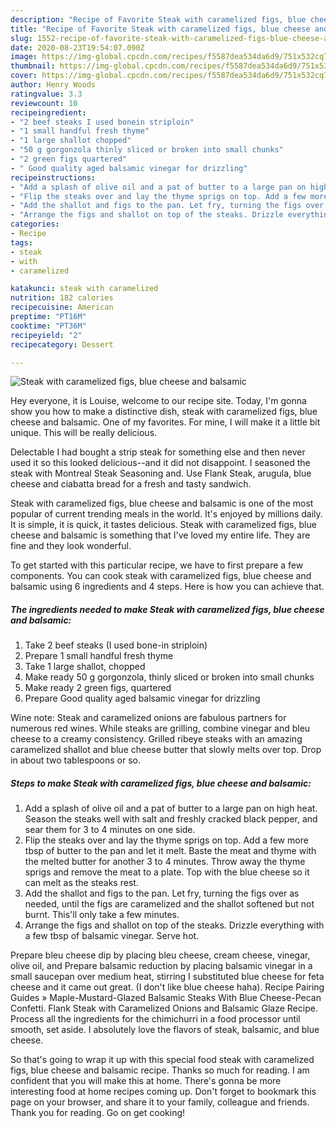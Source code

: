 ```yaml
---
description: "Recipe of Favorite Steak with caramelized figs, blue cheese and balsamic"
title: "Recipe of Favorite Steak with caramelized figs, blue cheese and balsamic"
slug: 1552-recipe-of-favorite-steak-with-caramelized-figs-blue-cheese-and-balsamic
date: 2020-08-23T19:54:07.090Z
image: https://img-global.cpcdn.com/recipes/f5587dea534da6d9/751x532cq70/steak-with-caramelized-figs-blue-cheese-and-balsamic-recipe-main-photo.jpg
thumbnail: https://img-global.cpcdn.com/recipes/f5587dea534da6d9/751x532cq70/steak-with-caramelized-figs-blue-cheese-and-balsamic-recipe-main-photo.jpg
cover: https://img-global.cpcdn.com/recipes/f5587dea534da6d9/751x532cq70/steak-with-caramelized-figs-blue-cheese-and-balsamic-recipe-main-photo.jpg
author: Henry Woods
ratingvalue: 3.3
reviewcount: 10
recipeingredient:
- "2 beef steaks I used bonein striploin"
- "1 small handful fresh thyme"
- "1 large shallot chopped"
- "50 g gorgonzola thinly sliced or broken into small chunks"
- "2 green figs quartered"
- " Good quality aged balsamic vinegar for drizzling"
recipeinstructions:
- "Add a splash of olive oil and a pat of butter to a large pan on high heat. Season the steaks well with salt and freshly cracked black pepper, and sear them for 3 to 4 minutes on one side."
- "Flip the steaks over and lay the thyme sprigs on top. Add a few more tbsp of butter to the pan and let it melt. Baste the meat and thyme with the melted butter for another 3 to 4 minutes. Throw away the thyme sprigs and remove the meat to a plate. Top with the blue cheese so it can melt as the steaks rest."
- "Add the shallot and figs to the pan. Let fry, turning the figs over as needed, until the figs are caramelized and the shallot softened but not burnt. This&#39;ll only take a few minutes."
- "Arrange the figs and shallot on top of the steaks. Drizzle everything with a few tbsp of balsamic vinegar. Serve hot."
categories:
- Recipe
tags:
- steak
- with
- caramelized

katakunci: steak with caramelized 
nutrition: 182 calories
recipecuisine: American
preptime: "PT16M"
cooktime: "PT36M"
recipeyield: "2"
recipecategory: Dessert

---
```



![Steak with caramelized figs, blue cheese and balsamic](https://img-global.cpcdn.com/recipes/f5587dea534da6d9/751x532cq70/steak-with-caramelized-figs-blue-cheese-and-balsamic-recipe-main-photo.jpg)

Hey everyone, it is Louise, welcome to our recipe site. Today, I'm gonna show you how to make a distinctive dish, steak with caramelized figs, blue cheese and balsamic. One of my favorites. For mine, I will make it a little bit unique. This will be really delicious.

Delectable I had bought a strip steak for something else and then never used it so this looked delicious--and it did not disappoint. I seasoned the steak with Montreal Steak Seasoning and. Use Flank Steak, arugula, blue cheese and ciabatta bread for a fresh and tasty sandwich.

Steak with caramelized figs, blue cheese and balsamic is one of the most popular of current trending meals in the world. It's enjoyed by millions daily. It is simple, it is quick, it tastes delicious. Steak with caramelized figs, blue cheese and balsamic is something that I've loved my entire life. They are fine and they look wonderful.


To get started with this particular recipe, we have to first prepare a few components. You can cook steak with caramelized figs, blue cheese and balsamic using 6 ingredients and 4 steps. Here is how you can achieve that.

<!--inarticleads1-->

##### The ingredients needed to make Steak with caramelized figs, blue cheese and balsamic:

1. Take 2 beef steaks (I used bone-in striploin)
1. Prepare 1 small handful fresh thyme
1. Take 1 large shallot, chopped
1. Make ready 50 g gorgonzola, thinly sliced or broken into small chunks
1. Make ready 2 green figs, quartered
1. Prepare  Good quality aged balsamic vinegar for drizzling


Wine note: Steak and caramelized onions are fabulous partners for numerous red wines. While steaks are grilling, combine vinegar and bleu cheese to a creamy consistency. Grilled ribeye steaks with an amazing caramelized shallot and blue cheese butter that slowly melts over top. Drop in about two tablespoons or so. 

<!--inarticleads2-->

##### Steps to make Steak with caramelized figs, blue cheese and balsamic:

1. Add a splash of olive oil and a pat of butter to a large pan on high heat. Season the steaks well with salt and freshly cracked black pepper, and sear them for 3 to 4 minutes on one side.
1. Flip the steaks over and lay the thyme sprigs on top. Add a few more tbsp of butter to the pan and let it melt. Baste the meat and thyme with the melted butter for another 3 to 4 minutes. Throw away the thyme sprigs and remove the meat to a plate. Top with the blue cheese so it can melt as the steaks rest.
1. Add the shallot and figs to the pan. Let fry, turning the figs over as needed, until the figs are caramelized and the shallot softened but not burnt. This&#39;ll only take a few minutes.
1. Arrange the figs and shallot on top of the steaks. Drizzle everything with a few tbsp of balsamic vinegar. Serve hot.


Prepare bleu cheese dip by placing bleu cheese, cream cheese, vinegar, olive oil, and Prepare balsamic reduction by placing balsamic vinegar in a small saucepan over medium heat, stirring I substituted blue cheese for feta cheese and it came out great. (I don&#39;t like blue cheese haha). Recipe Pairing Guides » Maple-Mustard-Glazed Balsamic Steaks With Blue Cheese-Pecan Confetti. Flank Steak with Caramelized Onions and Balsamic Glaze Recipe. Process all the ingredients for the chimichurri in a food processor until smooth, set aside. I absolutely love the flavors of steak, balsamic, and blue cheese. 

So that's going to wrap it up with this special food steak with caramelized figs, blue cheese and balsamic recipe. Thanks so much for reading. I am confident that you will make this at home. There's gonna be more interesting food at home recipes coming up. Don't forget to bookmark this page on your browser, and share it to your family, colleague and friends. Thank you for reading. Go on get cooking!
